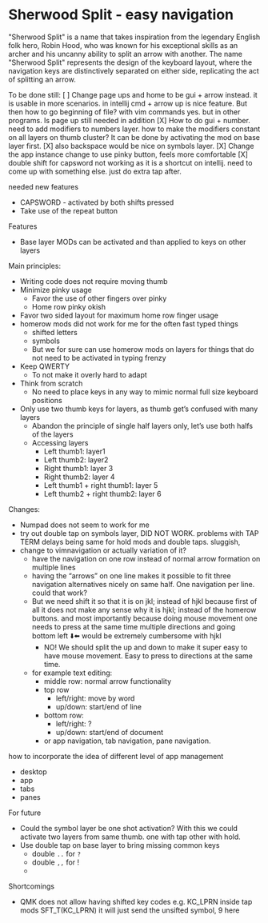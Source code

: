 # Sherwood Split - easy navigation

"Sherwood Split" is a name that takes inspiration from the legendary English folk hero, Robin Hood, who was known for his exceptional skills as an archer and his uncanny ability to split an arrow with another. The name "Sherwood Split" represents the design of the keyboard layout, where the navigation keys are distinctively separated on either side, replicating the act of splitting an arrow.

To be done still:
[ ] Change page ups and home to be gui + arrow instead. it is usable in more scenarios. in intellij cmd + arrow up is nice feature. But then how to go beginning of file? with vim commands yes. but in other programs. Is page up still needed in addition
[X] How to do gui + number. need to add modifiers to numbers layer. how to make the modifiers constant on all layers on thumb cluster? It can be done by activating the mod on base layer first.
[X] also backspace would be nice on symbols layer.
[X] Change the app instance change to use pinky button, feels more comfortable
[X] double shift for capsword not working as it is a shortcut on intellij. need to come up with something else. just do extra tap after.

needed new features 
- CAPSWORD - activated by both shifts pressed
- Take use of the repeat button

Features
- Base layer MODs can be activated and than applied to keys on other layers

Main principles:
- Writing code does not require moving thumb
- Minimize pinky usage
    - Favor the use of other fingers over pinky
    - Home row pinky okish
- Favor two sided layout for maximum home row finger usage
- homerow mods did not work for me for the often fast typed things
    - shifted letters
    - symbols
    - But we for sure can use homerow mods on layers for things that do not need to be activated in typing frenzy
- Keep QWERTY
    - To not make it overly hard to adapt
- Think from scratch
    - No need to place keys in any way to mimic normal full size keyboard positions
- Only use two thumb keys for layers, as thumb get’s confused with many layers
    - Abandon the  principle of single half layers only, let’s use both halfs of the layers
    - Accessing layers
        - Left thumb1: layer1
        - Left thumb2: layer2
        - Right thumb1: layer 3
        - Right thumb2: layer 4
        - Left thumb1 + right thumb1: layer 5
        - Left thumb2 + right thumb2: layer 6

Changes:
- Numpad does not seem to work for me
- try out double tap on symbols layer, DID NOT WORK. problems with TAP TERM delays being same for hold mods and double taps. sluggish,
- change to vimnavigation or actually variation of it?
    - have the navigation on one row instead of normal arrow formation on multiple lines
    - having the “arrows” on one line makes it possible to fit three navigation alternatives nicely on same half. One navigation per line. could that work?
    - But we need shift it so that it is on jkl; instead of hjkl because first of all it does not make any sense why it is hjkl; instead of the homerow buttons. and most importantly because doing mouse movement one needs to press at the same time multiple directions and going bottom left ⬇️⬅️ would be extremely cumbersome with hjkl
        - NO! We should split the up and down to make it super easy to have mouse movement. Easy to press to directions at the same time.
    - for example text editing:
        - middle row: normal arrow functionality
        - top row
            - left/right: move by word
            - up/down: start/end of line
        - bottom row:
            - left/right: ?
            - up/down: start/end of document
        - or app navigation, tab navigation, pane navigation.

how to incorporate the idea of different level of app management
- desktop
- app
- tabs
- panes

For future
- Could the symbol layer be one shot activation? With this we could activate two layers from same thumb. one with tap other with hold.
- Use double tap on base layer to bring missing common keys
    - double `..` for `?`
    - double `,,` for !
    -

Shortcomings
- QMK does not allow having shifted key codes e.g. KC_LPRN inside tap mods SFT_T(KC_LPRN) it will just send the unsifted symbol, 9 here
